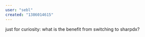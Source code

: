 ```yaml
---
user: "sebl"
created: "1386014615"
---
```


just for curiosity: what is the benefit from switching to sharpdx?
